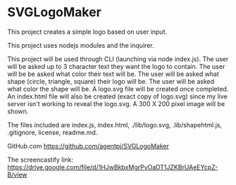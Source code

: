# SVGLogoMaker
This project creates a simple logo based on user input.

This project uses nodejs modules and the inquirer.

This project will be used through CLI (launching via node index.js).
The user will be asked up to 3 character text they want the logo to contain.
The user will be be asked what color their text will be.
The user will be asked what shape (circle, triangle, square) their logo will be.
The user will be asked what color the shape will be.
A logo.svg file will be created once completed.
An index.html file will also be created (exact copy of logo.svg) since my live server isn't working to reveal the logo.svg.
A 300 X 200 pixel image will be shown.

The files included are index.js, index.html, ./lib/logo.svg, .lib/shapehtml.js, .gitignore, license, readme.md.

GitHub.com https://github.com/agentpj/SVGLogoMaker

The screencastify link:
https://drive.google.com/file/d/1HJwBkbxMgrPvOaDT1JZKBrUAeEYcpZ-B/view

